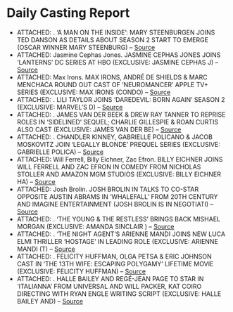 # Daily Casting Report

- ATTACHED: . ‘A MAN ON THE INSIDE’: MARY STEENBURGEN JOINS TED DANSON AS DETAILS ABOUT SEASON 2 START TO EMERGE (OSCAR WINNER MARY STEENBURG) – [Source](https://deadline.com/2025/03/a-man-on-the-inside-mary-steenburgen-cast-season-2-details-1236353204/)
- ATTACHED: Jasmine Cephas Jones. JASMINE CEPHAS JONES JOINS ‘LANTERNS’ DC SERIES AT HBO (EXCLUSIVE: JASMINE CEPHAS J) – [Source](https://deadline.com/2025/03/jasmine-cephas-jones-lanterns-dc-series-hbo-1236352659/)
- ATTACHED: Max Irons. MAX IRONS, ANDRÉ DE SHIELDS & MARC MENCHACA ROUND OUT CAST OF ‘NEUROMANCER’ APPLE TV+ SERIES (EXCLUSIVE: MAX IRONS (CONDO) – [Source](https://deadline.com/2025/03/max-irons-cast-neuromancer-apple-tv-series-1236352616/)
- ATTACHED: . LILI TAYLOR JOINS ‘DAREDEVIL: BORN AGAIN’ SEASON 2 (EXCLUSIVE: MARVEL&#8217;S D) – [Source](https://deadline.com/2025/03/lili-taylor-daredevil-born-again-season-2-marvel-disney-plus-1236350524/)
- ATTACHED: . JAMES VAN DER BEEK & DREW RAY TANNER TO REPRISE ROLES IN ‘SIDELINED’ SEQUEL; CHARLIE GILLESPIE & ROAN CURTIS ALSO CAST (EXCLUSIVE: JAMES VAN DER BE) – [Source](https://deadline.com/2025/03/james-van-der-beek-drew-ray-tanner-cast-sidelined-sequel-1236352552/)
- ATTACHED: . CHANDLER KINNEY, GABRIELLE POLICANO & JACOB MOSKOVITZ JOIN ‘LEGALLY BLONDE’ PREQUEL SERIES (EXCLUSIVE: GABRIELLE POLICA) – [Source](https://deadline.com/2025/03/chandler-kinney-gabrielle-policano-jacob-moskovitz-elle-1236351957/)
- ATTACHED: Will Ferrell, Billy Eichner, Zac Efron. BILLY EICHNER JOINS WILL FERRELL AND ZAC EFRON IN COMEDY FROM NICHOLAS STOLLER AND AMAZON MGM STUDIOS (EXCLUSIVE: BILLY EICHNER HA) – [Source](https://deadline.com/2025/03/billy-eichner-will-ferrell-zac-efron-1236351932/)
- ATTACHED: Josh Brolin. JOSH BROLIN IN TALKS TO CO-STAR OPPOSITE AUSTIN ABRAMS IN ‘WHALEFALL’ FROM 20TH CENTURY AND IMAGINE ENTERTAINMENT (JOSH BROLIN IS IN NEGOTIATI) – [Source](https://deadline.com/2025/03/josh-brolin-austin-abrams-whalefall-1236351883/)
- ATTACHED: . ‘THE YOUNG & THE RESTLESS’ BRINGS BACK MISHAEL MORGAN (EXCLUSIVE: AMANDA SINCLAIR ) – [Source](https://deadline.com/2025/03/the-young-and-the-restless-brings-back-mishael-morgan-1236352296/)
- ATTACHED: . ‘THE NIGHT AGENT’S ARIENNE MANDI JOINS NEW LUCA ELMI THRILLER ‘HOSTAGE’ IN LEADING ROLE (EXCLUSIVE: ARIENNE MANDI (T) – [Source](https://deadline.com/2025/03/arienne-mandi-cast-luca-elmi-thriller-hostage-1236351871/)
- ATTACHED: . FELICITY HUFFMAN, OLGA PETSA & ERIC JOHNSON CAST IN ‘THE 13TH WIFE: ESCAPING POLYGAMY’ LIFETIME MOVIE (EXCLUSIVE: FELICITY HUFFMAN) – [Source](https://deadline.com/2025/03/felicity-huffman-the-13th-wife-escaping-polygamy-lifetime-1236351469/)
- ATTACHED: . HALLE BAILEY AND REGÉ-JEAN PAGE TO STAR IN ‘ITALIANNA’ FROM UNIVERSAL AND WILL PACKER, KAT COIRO DIRECTING WITH RYAN ENGLE WRITING SCRIPT (EXCLUSIVE: HALLE BAILEY AND) – [Source](https://deadline.com/2025/03/halle-bailey-rege-jean-page-italianna-kat-coiro-1236351869/)
